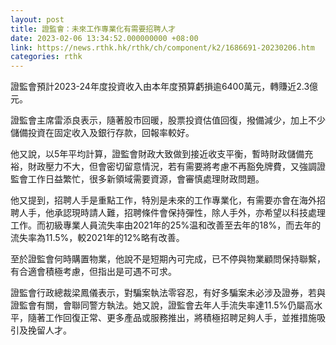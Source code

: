 ```yaml
---
layout: post
title: 證監會：未來工作專業化有需要招聘人才
date: 2023-02-06 13:34:52.000000000 +08:00
link: https://news.rthk.hk/rthk/ch/component/k2/1686691-20230206.htm
categories: rthk
---
```


證監會預計2023-24年度投資收入由本年度預算虧損逾6400萬元，轉賺近2.3億元。

證監會主席雷添良表示，隨著股市回暖，股票投資估值回復，撥備減少，加上不少儲備投資在固定收入及銀行存款，回報率較好。

他又說，以5年平均計算，證監會財政大致做到接近收支平衡，暫時財政儲備充裕，財政壓力不大，但會密切留意情況，若有需要將考慮不再豁免牌費，又強調證監會工作日益繁忙，很多新領域需要資源，會審慎處理財政問題。

他又提到，招聘人手是重點工作，特別是未來的工作專業化，有需要亦會在海外招聘人手，他承認現時請人難，招聘條件會保持彈性，除人手外，亦希望以科技處理工作。而初級專業人員流失率由2021年的25%温和改善至去年的18%，而去年的流失率為11.5%，較2021年的12%略有改善。

至於證監會何時購置物業，他說不是短期內可完成，已不停與物業顧問保持聯繫，有合適會積極考慮，但指出是可遇不可求。

證監會行政總裁梁鳳儀表示，對騙案執法零容忍，有好多騙案未必涉及證券，若與證監會有關，會聯同警方執法。她又說，證監會去年人手流失率達11.5%仍屬高水平，隨著工作回復正常、更多產品或服務推出，將積極招聘足夠人手，並推措施吸引及挽留人才。
